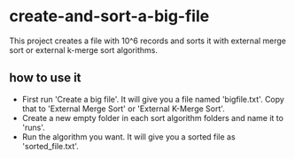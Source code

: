 # create-and-sort-a-big-file
This project creates a file with 10^6 records and sorts it with external merge sort or external k-merge sort algorithms.

## how to use it

* First run  'Create a big file'. It will give you a file named 'bigfile.txt'. Copy that to 'External Merge Sort' or 'External K-Merge Sort'.
* Create a new empty folder in each sort algorithm folders and name it to 'runs'.
* Run the algorithm you want. It will give you a sorted file as 'sorted_file.txt'.

